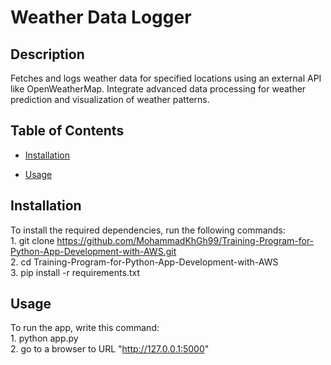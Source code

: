 # Weather Data Logger

## Description
Fetches and logs weather data for specified locations using an external API like OpenWeatherMap. Integrate advanced data processing for weather prediction and visualization of weather patterns.


## Table of Contents
- [Installation](#installation)

- [Usage](#usage)

## Installation
To install the required dependencies, run the following commands:
    <br>1. git clone https://github.com/MohammadKhGh99/Training-Program-for-Python-App-Development-with-AWS.git
    <br>2. cd Training-Program-for-Python-App-Development-with-AWS
    <br>3. pip install -r requirements.txt
    


## Usage
To run the app, write this command:
    <br>1. python app.py
    <br>2. go to a browser to URL "http://127.0.0.1:5000"
